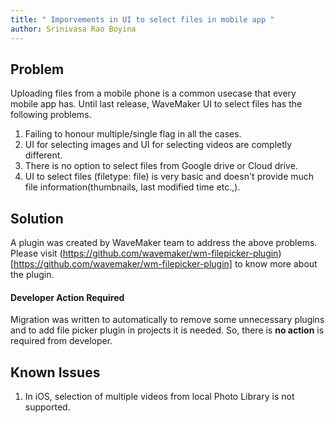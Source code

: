 ```yaml
---
title: " Imporvements in UI to select files in mobile app "
author: Srinivasa Rao Boyina
---
```


## Problem 

Uploading files from a mobile phone is a common usecase that every mobile app has. Until last release, WaveMaker UI to select files has the following problems.

1) Failing to honour multiple/single flag in all the cases.
2) UI for selecting images and UI for selecting videos are completly different.
3) There is no option to select files from Google drive or Cloud drive.
4) UI to select files (filetype: file) is very basic and doesn't provide much file information(thumbnails, last modified time etc.,).

<!-- truncate -->
  
## Solution

A plugin was created by WaveMaker team to address the above problems. Please visit (https://github.com/wavemaker/wm-filepicker-plugin)[https://github.com/wavemaker/wm-filepicker-plugin] to know more about the plugin. 
  
#### Developer Action Required

Migration was written to automatically to remove some unnecessary plugins and to add file picker plugin in projects it is needed. So, there is **no action** is required from developer. 

## Known Issues

 1. In iOS, selection of multiple videos from local Photo Library is not supported. 
